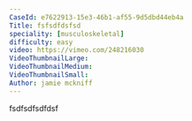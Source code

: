 ```yaml
---
CaseId: e7622913-15e3-46b1-af55-9d5dbd44eb4a
Title: fsfsdfdsfsd
speciality: [musculoskeletal]
difficulty: easy
video: https://vimeo.com/248216030
VideoThumbnailLarge: 
VideoThumbnailMedium: 
VideoThumbnailSmall: 
Author: jamie mckniff
---
```


fsdfsdfsdfdsf
